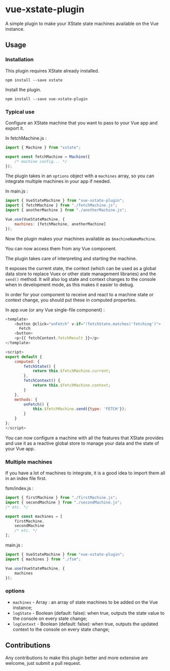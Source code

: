 # vue-xstate-plugin

A simple plugin to make your XState state machines available on the Vue instance.

## Usage

### Installation

This plugin requires XState already installed.

```
npm install --save xstate
```

Install the plugin.

```
npm install --save vue-xstate-plugin
```

### Typical use

Configure an XState machine that you want to pass to your Vue app and export it.

In fetchMachine.js :

```javascript
import { Machine } from "xstate";

export const fetchMachine = Machine({
	/* machine config... */
});
```

The plugin takes in an `options` object with a `machines` array, so you can integrate multiple machines in your app if needed.

In main.js :

```javascript
import { VueStateMachine } from "vue-xstate-plugin";
import { fetchMachine } from "./fetchMachine.js";
import { anotherMachine } from "./anotherMachine.js";

Vue.use(VueStateMachine, {
	machines: [fetchMachine, anotherMachine]
});
```

Now the plugin makes your machines available as `$machineNameMachine`.

You can now access them from any Vue component.

The plugin takes care of interpreting and starting the machine.

It exposes the current state, the context (which can be used as a global data store to replace Vuex or other state management libraries) and the `send()` method. It will also log state and context changes to the console when in development mode, as this makes it easier to debug.

In order for your component to receive and react to a machine state or context change, you should put these in computed properties.

In app.vue (or any Vue single-file component) :

```javascript
<template>
    <button @click="onFetch" v-if="!fetchState.matches('fetching')">
      Fetch
    <button>
    <p>{{ fetchContext.fetchResult }}</p>
</template>

<script>
export default {
    computed: {
        fetchState() {
            return this.$fetchMachine.current;
        },
        fetchContext() {
            return this.$fetchMachine.context;
        }
    },
    methods: {
        onFetch() {
            this.$fetchMachine.send({type: 'FETCH'});
        }
    }
};
</script>
```

You can now configure a machine with all the features that XState provides and use it as a reactive global store to manage your data and the state of your Vue app.

### Multiple machines

If you have a lot of machines to integrate, it is a good idea to import them all in an index file first.

fsm/index.js :

```javascript
import { firstMachine } from "./firstMachine.js";
import { secondMachine } from "./secondMachine.js";
/* etc. */

export const machines = [
	firstMachine,
	secondMachine
	/* etc. */
];
```

main.js :

```javascript
import { VueStateMachine } from "vue-xstate-plugin";
import { machines } from "./fsm";

Vue.use(VueStateMachine, {
	machines
});
```

### options

-   `machines` - Array : an array of state machines to be added on the Vue instance;
-   `logState` - Boolean (default: false): when true, outputs the state value to the console on every state change;
-   `logContext` - Boolean (default: false): when true, outputs the updated context to the console on every state change;

## Contributions

Any contributions to make this plugin better and more extensive are welcome, just submit a pull request.
